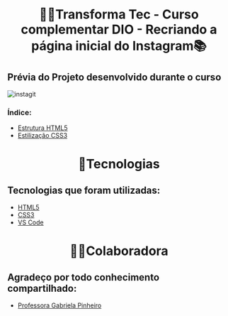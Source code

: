 <h1 align=center>👩‍💻Transforma Tec - Curso complementar DIO - Recriando a página inicial do Instagram📚</h1>



## Prévia do Projeto desenvolvido durante o curso
![instagit](https://user-images.githubusercontent.com/96606916/175435881-cd3f1446-796e-4fc4-9f5d-71a909543eaa.png)




### Índice:
- [Estrutura HTML5](instagram/index.html)
- [Estilização CSS3](instagram/style.css)



<h1 align=center>🚀Tecnologias</h1>

## Tecnologias que foram utilizadas: 
- [HTML5](https://img.shields.io/badge/HTML5-E34F26?style=for-the-badge&logo=html5&logoColor=white)
- [CSS3](https://img.shields.io/badge/CSS3-1572B6?style=for-the-badge&logo=css3&logoColor=white)
- [VS Code](https://img.shields.io/badge/Visual%20Studio%20Code-0078d7.svg?style=for-the-badge&logo=visual-studio-code&logoColor=white)
  
  

<h1 align=center>👩‍💻Colaboradora</h1>

## Agradeço por todo conhecimento compartilhado:
- [Professora Gabriela Pinheiro](https://github.com/SpruceGabriela)